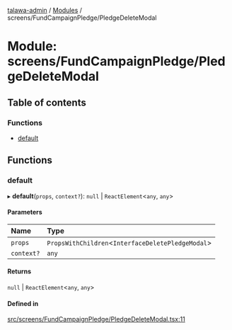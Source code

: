 [talawa-admin](../README.md) / [Modules](../modules.md) / screens/FundCampaignPledge/PledgeDeleteModal

# Module: screens/FundCampaignPledge/PledgeDeleteModal

## Table of contents

### Functions

- [default](screens_FundCampaignPledge_PledgeDeleteModal.md#default)

## Functions

### default

▸ **default**(`props`, `context?`): ``null`` \| `ReactElement`\<`any`, `any`\>

#### Parameters

| Name | Type |
| :------ | :------ |
| `props` | `PropsWithChildren`\<`InterfaceDeletePledgeModal`\> |
| `context?` | `any` |

#### Returns

``null`` \| `ReactElement`\<`any`, `any`\>

#### Defined in

[src/screens/FundCampaignPledge/PledgeDeleteModal.tsx:11](https://github.com/git-init-priyanshu/talawa-admin-clone/blob/d03f5ca/src/screens/FundCampaignPledge/PledgeDeleteModal.tsx#L11)
